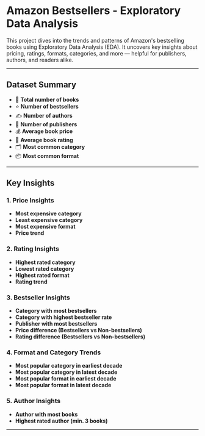 # Amazon Bestsellers - Exploratory Data Analysis

This project dives into the trends and patterns of Amazon's bestselling books using Exploratory Data Analysis (EDA). It uncovers key insights about pricing, ratings, formats, categories, and more — helpful for publishers, authors, and readers alike.

---

## Dataset Summary

- 📘 **Total number of books**
- ⭐ **Number of bestsellers** 
- ✍️ **Number of authors** 
- 🏢 **Number of publishers**
- 💰 **Average book price**  
- 🌟 **Average book rating** 
- 🗂️ **Most common category**  
- 📦 **Most common format**

---

## Key Insights

### 1. Price Insights
- **Most expensive category**
- **Least expensive category**
- **Most expensive format**
- **Price trend**

### 2. Rating Insights
- **Highest rated category**
- **Lowest rated category**
- **Highest rated format**
- **Rating trend**

### 3. Bestseller Insights
- **Category with most bestsellers**
- **Category with highest bestseller rate**
- **Publisher with most bestsellers**
- **Price difference (Bestsellers vs Non-bestsellers)**
- **Rating difference (Bestsellers vs Non-bestsellers)**

### 4. Format and Category Trends
- **Most popular category in earliest decade**
- **Most popular category in latest decade**
- **Most popular format in earliest decade**
- **Most popular format in latest decade**

### 5. Author Insights
- **Author with most books**
- **Highest rated author (min. 3 books)**
---

